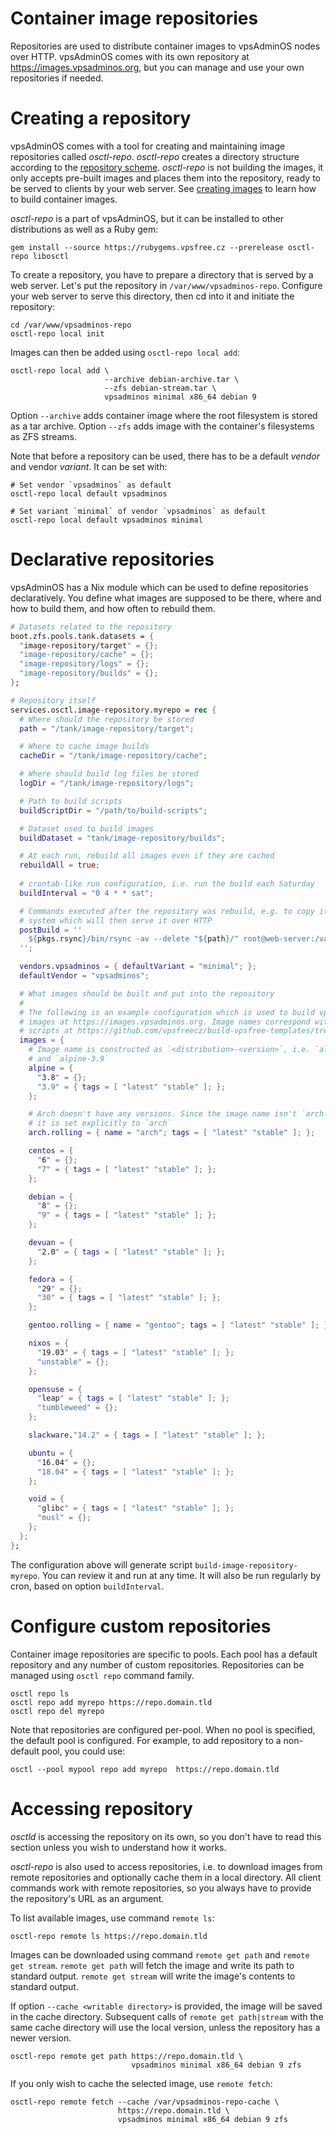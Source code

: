 # Container image repositories
Repositories are used to distribute container images to vpsAdminOS nodes over
HTTP. vpsAdminOS comes with its own repository at <https://images.vpsadminos.org>,
but you can manage and use your own repositories if needed.

# Creating a repository
vpsAdminOS comes with a tool for creating and maintaining image repositories
called *osctl-repo*. *osctl-repo* creates a directory structure according to the
[repository scheme](../specifications/image-repository.md). *osctl-repo* is
not building the images, it only accepts pre-built images and places them
into the repository, ready to be served to clients by your web server. See
[creating images](creating.md) to learn how to build container images.

*osctl-repo* is a part of vpsAdminOS, but it can be installed to other
distributions as well as a Ruby gem:

```shell
gem install --source https://rubygems.vpsfree.cz --prerelease osctl-repo libosctl
```

To create a repository, you have to prepare a directory that is served by a web
server. Let's put the repository in `/var/www/vpsadminos-repo`. Configure your
web server to serve this directory, then cd into it and initiate the repository:

```shell
cd /var/www/vpsadminos-repo
osctl-repo local init
```

Images can then be added using `osctl-repo local add`:

```shell
osctl-repo local add \
                     --archive debian-archive.tar \
                     --zfs debian-stream.tar \
                     vpsadminos minimal x86_64 debian 9
```

Option `--archive` adds container image where the root filesystem is stored
as a tar archive. Option `--zfs` adds image with the container's filesystems
as ZFS streams.

Note that before a repository can be used, there has to be a default *vendor*
and vendor *variant*. It can be set with:

```shell
# Set vendor `vpsadminos` as default
osctl-repo local default vpsadminos

# Set variant `minimal` of vendor `vpsadminos` as default
osctl-repo local default vpsadminos minimal
```

# Declarative repositories
vpsAdminOS has a Nix module which can be used to define repositories
declaratively. You define what images are supposed to be there, where and how
to build them, and how often to rebuild them.

```nix
# Datasets related to the repository
boot.zfs.pools.tank.datasets = {
  "image-repository/target" = {};
  "image-repository/cache" = {};
  "image-repository/logs" = {};
  "image-repository/builds" = {};
};

# Repository itself
services.osctl.image-repository.myrepo = rec {
  # Where should the repository be stored
  path = "/tank/image-repository/target";

  # Where to cache image builds
  cacheDir = "/tank/image-repository/cache";

  # Where should build log files be stored
  logDir = "/tank/image-repository/logs";

  # Path to build scripts
  buildScriptDir = "/path/to/build-scripts";

  # Dataset used to build images
  buildDataset = "tank/image-repository/builds";

  # At each run, rebuild all images even if they are cached
  rebuildAll = true;
  
  # crontab-like run configuration, i.e. run the build each Saturday
  buildInterval = "0 4 * * sat";

  # Commands executed after the repository was rebuild, e.g. to copy it to
  # system which will then serve it over HTTP
  postBuild = ''
    ${pkgs.rsync}/bin/rsync -av --delete "${path}/" root@web-server:/var/www/repository
  '';

  vendors.vpsadminos = { defaultVariant = "minimal"; };
  defaultVendor = "vpsadminos";

  # What images should be built and put into the repository
  #
  # The following is an example configuration which is used to build vpsAdminOS
  # images at https://images.vpsadminos.org. Image names correspond with build
  # scripts at https://github.com/vpsfreecz/build-vpsfree-templates/tree/vpsadminos
  images = {
    # Image name is constructed as `<distribution>-<version>`, i.e. `alpine-3.8`
    # and `alpine-3.9`
    alpine = {
      "3.8" = {};
      "3.9" = { tags = [ "latest" "stable" ]; };
    };

    # Arch doesn't have any versions. Since the image name isn't `arch-rolling`,
    # it is set explicitly to `arch`
    arch.rolling = { name = "arch"; tags = [ "latest" "stable" ]; };

    centos = {
      "6" = {};
      "7" = { tags = [ "latest" "stable" ]; };
    };

    debian = {
      "8" = {};
      "9" = { tags = [ "latest" "stable" ]; };
    };

    devuan = {
      "2.0" = { tags = [ "latest" "stable" ]; };
    };

    fedora = {
      "29" = {};
      "30" = { tags = [ "latest" "stable" ]; };
    };

    gentoo.rolling = { name = "gentoo"; tags = [ "latest" "stable" ]; };

    nixos = {
      "19.03" = { tags = [ "latest" "stable" ]; };
      "unstable" = {};
    };

    opensuse = {
      "leap" = { tags = [ "latest" "stable" ]; };
      "tumbleweed" = {};
    };

    slackware."14.2" = { tags = [ "latest" "stable" ]; };

    ubuntu = {
      "16.04" = {};
      "18.04" = { tags = [ "latest" "stable" ]; };
    };

    void = {
      "glibc" = { tags = [ "latest" "stable" ]; };
      "musl" = {};
    };
  };
};
```

The configuration above will generate script `build-image-repository-myrepo`.
You can review it and run at any time. It will also be run regularly by cron,
based on option `buildInterval`.

# Configure custom repositories
Container image repositories are specific to pools. Each pool has a default
repository and any number of custom repositories. Repositories can be managed
using `osctl repo` command family.

```shell
osctl repo ls
osctl repo add myrepo https://repo.domain.tld
osctl repo del myrepo
```

Note that repositories are configured per-pool. When no pool is specified,
the default pool is configured. For example, to add repository to a non-default
pool, you could use:

```shell
osctl --pool mypool repo add myrepo  https://repo.domain.tld
```

# Accessing repository
*osctld* is accessing the repository on its own, so you don't have to read this
section unless you wish to understand how it works.

*osctl-repo* is also used to access repositories, i.e. to download images
from remote repositories and optionally cache them in a local directory.
All client commands work with remote repositories, so you always have to provide
the repository's URL as an argument.

To list available images, use command `remote ls`:

```shell
osctl-repo remote ls https://repo.domain.tld
```

Images can be downloaded using command `remote get path` and `remote get stream`.
`remote get path` will fetch the image and write its path to standard output.
`remote get stream` will write the image's contents to standard output.

If option `--cache <writable directory>` is provided, the image will be
saved in the cache directory. Subsequent calls of `remote get path|stream` with
the same cache directory will use the local version, unless the repository has
a newer version.

```shell
osctl-repo remote get path https://repo.domain.tld \
                           vpsadminos minimal x86_64 debian 9 zfs
```

If you only wish to cache the selected image, use `remote fetch`:

```shell
osctl-repo remote fetch --cache /var/vpsadminos-repo-cache \
                        https://repo.domain.tld \
                        vpsadminos minimal x86_64 debian 9 zfs
```
